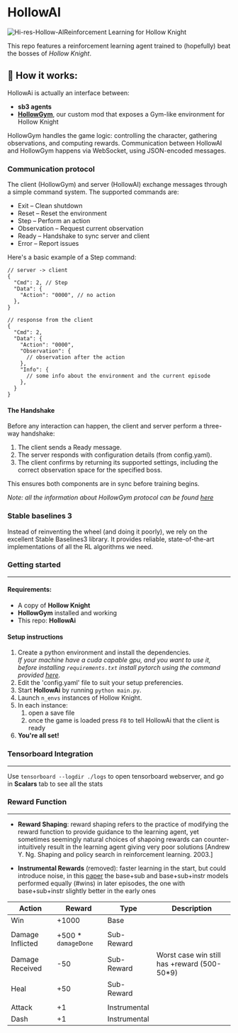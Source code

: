 # HollowAI

![Hi-res-Hollow-AIReinforcement Learning for Hollow Knight](https://github.com/user-attachments/assets/0a9f1788-590a-4a34-8df5-93f2e6fd9bb6)

This repo features a reinforcement learning agent trained to (hopefully) beat the bosses of _Hollow Knight_.

## 🧠 How it works:
HollowAi is actually an interface between: 
- **sb3 agents** 
- [**HollowGym**](https://github.com/CiottoloMaggico/HKFeeder), our custom mod that exposes a Gym-like environment for Hollow Knight

HollowGym handles the game logic: controlling the character, gathering observations, and computing rewards. Communication between HollowAI and HollowGym happens via WebSocket, using JSON-encoded messages.
### Communication protocol
The client (HollowGym) and server (HollowAI) exchange messages through a simple command system. The supported commands are:
- Exit – Clean shutdown
- Reset – Reset the environment
- Step – Perform an action
- Observation – Request current observation
- Ready – Handshake to sync server and client
- Error – Report issues

Here's a basic example of a Step command:

```json5
// server -> client
{
  "Cmd": 2, // Step
  "Data": {
    "Action": "0000", // no action
  },
}
```
```json5
// response from the client
{
  "Cmd": 2,
  "Data": {
    "Action": "0000",
    "Observation": {
      // observation after the action
    },
    "Info": {
      // some info about the environment and the current episode
    },
  }
}
```
#### The Handshake
Before any interaction can happen, the client and server perform a three-way handshake:
1. The client sends a Ready message.
2. The server responds with configuration details (from config.yaml).
3. The client confirms by returning its supported settings, including the correct observation space for the specified boss.

This ensures both components are in sync before training begins.

_Note: all the information about HollowGym protocol can be found [here](https://github.com/CiottoloMaggico/HKFeeder)_

### Stable baselines 3
Instead of reinventing the wheel (and doing it poorly), we rely on the excellent Stable Baselines3 library. It provides reliable, state-of-the-art implementations of all the RL algorithms we need.

### Getting started
---
#### Requirements: 
- A copy of **Hollow Knight**
- **HollowGym** installed and working
- This repo: **HollowAi**
#### Setup instructions
1. Create a python environment and install the dependencies.\
_If your machine have a cuda capable gpu, and you want to use it, before installing `requirements.txt` install pytorch using the command provided [here](https://pytorch.org/get-started/locally/)._
2. Edit the 'config.yaml' file to suit your setup preferencies.
3. Start **HollowAi** by running `python main.py`.
4. Launch `n_envs` instances of Hollow Knight.
5. In each instance:
   1. open a save file 
   2. once the game is loaded press `F8` to tell HollowAi that the client is ready
6. **You're all set!**

### Tensorboard Integration
---
Use `tensorboard --logdir ./logs` to open tensorboard webserver, and go in **Scalars** tab to see all the stats

### Reward Function
---
- **Reward Shaping**: reward shaping refers to the practice of modifying the reward function to provide guidance to the learning agent, yet sometimes seemingly natural choices of shapoing rewards can counter-intuitively result in the learning agent giving very poor solutions [Andrew Y. Ng. Shaping and policy search in reinforcement learning. 2003.]

- **Instrumental Rewards** (removed): faster learning in the start, but could introduce noise, in this [paper](https://theses.liacs.nl/pdf/2022-2023-LeeJ.pdf#cite.hollowknightdqn) the base+sub and base+sub+instr models performed equally (\#wins) in later episodes, the one with base+sub+instr slightly better in the early ones


| Action           | Reward                  |  Type         | Description |
|------------------|-------------------------|---------------|-------------|
| Win              | +1000                   | Base          |
|  |  |  |
| Damage Inflicted | +500 * `damageDone`     |  Sub-Reward   |
| Damage Received  | -50                     |  Sub-Reward   | Worst case win still has +reward (500-50*9) | 
| Heal             | +50                     |  Sub-Reward   |
|  |  |  |
| Attack           | +1                      | Instrumental  |
| Dash             | +1                      | Instrumental  |
